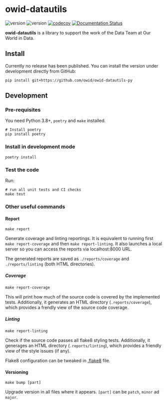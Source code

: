 # owid-datautils
![version](https://img.shields.io/badge/version-0.4.7-blue)
![version](https://img.shields.io/badge/python-3.8|3.9|3.10-blue.svg?&logo=python&logoColor=yellow) [![codecov](https://codecov.io/gh/owid/owid-datautils-py/branch/main/graph/badge.svg?token=2emTQEJedw)](https://codecov.io/gh/owid/owid-datautils-py)
[![Documentation Status](https://readthedocs.org/projects/owid-datautils/badge/?version=latest)](https://docs.owid.io/projects/owid-datautils/en/latest/?badge=latest)

**owid-datautils** is a library to support the work of the Data Team at Our World in Data.

## Install
Currently no release has been published. You can install the version under development directly from GitHub:
```
pip install git+https://github.com/owid/owid-datautils-py
```


## Development

### Pre-requisites
You need Python 3.8+, `poetry` and `make` installed.

```
# Install poetry
pip install poetry
```

### Install in development mode

```
poetry install
```

### Test the code
Run:

```
# run all unit tests and CI checks
make test
```

### Other useful commands

#### Report
```
make report
```

Generate coverage and linting reportings. It is equivalent to running first `make report-coverage` and then 
`make report-linting`. It also launches a local server so you can access the reports via localhost:8000 URL.

The generated reports are saved as `./reports/coverage` and `./reports/linting` (both HTML directories).


##### Coverage

```
make report-coverage
```

This will print how much of the source code is covered by the implemented tests. Additionally, it generates an HTML
directory (`.reports/coverage`), which provides a frendly view of the source code coverage.


##### Linting

```
make report-linting
```

Check if the source code passes all flake8 styling tests. Additionally, it generages an HTML directory
(`.reports/linting`), which provides a friendly view of the style issues (if any).

Flake8 configuration can be tweaked in [.flake8](.flake8) file.

#### Versioning

```
make bump [part]
```

Upgrade version in all files where it appears. `[part]` can be `patch`, `minor` ad `major`.
